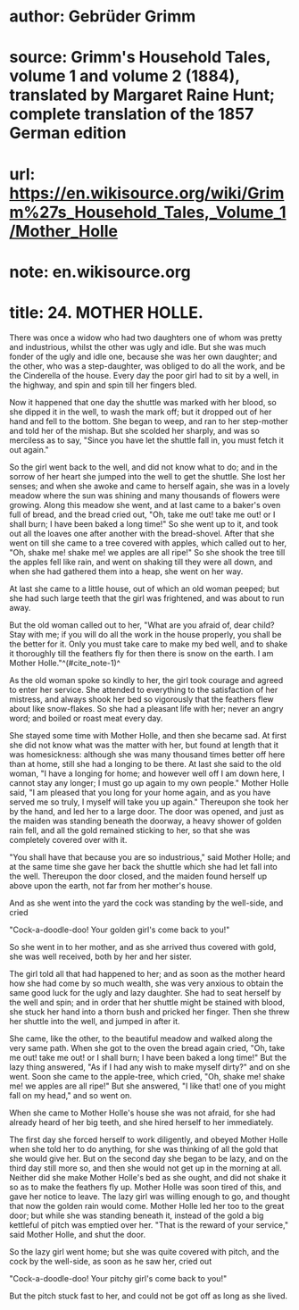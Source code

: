 # author: Gebrüder Grimm
# source: Grimm's Household Tales, volume 1 and volume 2 (1884), translated by Margaret Raine Hunt; complete translation of the 1857 German edition
# url: https://en.wikisource.org/wiki/Grimm%27s_Household_Tales,_Volume_1/Mother_Holle
# note: en.wikisource.org
# title: 24. MOTHER HOLLE. 

There was once a widow who had two daughters one of whom was pretty and industrious, whilst the other was ugly and idle. But she was much fonder of the ugly and ​idle one, because she was her own daughter; and the other, who was a step-daughter, was obliged to do all the work, and be the Cinderella of the house. Every day the poor girl had to sit by a well, in the highway, and spin and spin till her fingers bled. 

Now it happened that one day the shuttle was marked with her blood, so she dipped it in the well, to wash the mark off; but it dropped out of her hand and fell to the bottom. She began to weep, and ran to her step-mother and told her of the mishap. But she scolded her sharply, and was so merciless as to say, "Since you have let the shuttle fall in, you must fetch it out again." 

So the girl went back to the well, and did not know what to do; and in the sorrow of her heart she jumped into the well to get the shuttle. She lost her senses; and when she awoke and came to herself again, she was in a lovely meadow where the sun was shining and many thousands of flowers were growing. Along this meadow she went, and at last came to a baker's oven full of bread, and the bread cried out, "Oh, take me out! take me out! or I shall burn; I have been baked a long time!" So she went up to it, and took out all the loaves one after another with the bread-shovel. After that she went on till she came to a tree covered with apples, which called out to her, "Oh, shake me! shake me! we apples are all ripe!" So she shook the tree till the apples fell like rain, and went on shaking till they were all down, and when she had gathered them into a heap, she went on her way. 

At last she came to a little house, out of which an old woman peeped; but she had such large teeth that the girl was frightened, and was about to run away. 

But the old woman called out to her, "What are you afraid of, dear child? Stay with me; if you will do all the work in the house properly, you shall be the better for it. Only you must take care to make my bed well, and to shake it thoroughly till the feathers fly for then there is snow on the earth. I am Mother Holle."^(#cite_note-1)^ 

As the old woman spoke so kindly to her, the girl took ​courage and agreed to enter her service. She attended to everything to the satisfaction of her mistress, and always shook her bed so vigorously that the feathers flew about like snow-flakes. So she had a pleasant life with her; never an angry word; and boiled or roast meat every day. 

She stayed some time with Mother Holle, and then she became sad. At first she did not know what was the matter with her, but found at length that it was homesickness: although she was many thousand times better off here than at home, still she had a longing to be there. At last she said to the old woman, "I have a longing for home; and however well off I am down here, I cannot stay any longer; I must go up again to my own people." Mother Holle said, "I am pleased that you long for your home again, and as you have served me so truly, I myself will take you up again." Thereupon she took her by the hand, and led her to a large door. The door was opened, and just as the maiden was standing beneath the doorway, a heavy shower of golden rain fell, and all the gold remained sticking to her, so that she was completely covered over with it. 

"You shall have that because you are so industrious," said Mother Holle; and at the same time she gave her back the shuttle which she had let fall into the well. Thereupon the door closed, and the maiden found herself up above upon the earth, not far from her mother's house. 

And as she went into the yard the cock was standing by the well-side, and cried  

"Cock-a-doodle-doo! Your golden girl's come back to you!" 

So she went in to her mother, and as she arrived thus covered with gold, she was well received, both by her and her sister. 

The girl told all that had happened to her; and as soon as the mother heard how she had come by so much wealth, she was very anxious to obtain the same good luck for the ugly and lazy daughter. She had to seat herself by the well and spin; and in order that her shuttle might be stained with blood, she stuck her hand into a thorn ​bush and pricked her finger. Then she threw her shuttle into the well, and jumped in after it. 

She came, like the other, to the beautiful meadow and walked along the very same path. When she got to the oven the bread again cried, "Oh, take me out! take me out! or I shall burn; I have been baked a long time!" But the lazy thing answered, "As if I had any wish to make myself dirty?" and on she went. Soon she came to the apple-tree, which cried, "Oh, shake me! shake me! we apples are all ripe!" But she answered, "I like that! one of you might fall on my head," and so went on. 

When she came to Mother Holle's house she was not afraid, for she had already heard of her big teeth, and she hired herself to her immediately. 

The first day she forced herself to work diligently, and obeyed Mother Holle when she told her to do anything, for she was thinking of all the gold that she would give her. But on the second day she began to be lazy, and on the third day still more so, and then she would not get up in the morning at all. Neither did she make Mother Holle's bed as she ought, and did not shake it so as to make the feathers fly up. Mother Holle was soon tired of this, and gave her notice to leave. The lazy girl was willing enough to go, and thought that now the golden rain would come. Mother Holle led her too to the great door; but while she was standing beneath it, instead of the gold a big kettleful of pitch was emptied over her. "That is the reward of your service," said Mother Holle, and shut the door. 

So the lazy girl went home; but she was quite covered with pitch, and the cock by the well-side, as soon as he saw her, cried out  

"Cock-a-doodle-doo! Your pitchy girl's come back to you!" 

But the pitch stuck fast to her, and could not be got off as long as she lived. 

